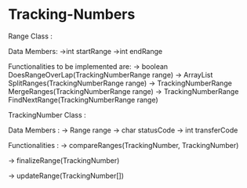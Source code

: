 Tracking-Numbers
================

Range Class :

  Data Members:
  ->int startRange
  ->int endRange

  Functionalities to be implemented are:
  -> boolean DoesRangeOverLap(TrackingNumberRange range)
  -> ArrayList<TrackingNumberRange> SplitRanges(TrackingNumberRange range)
  -> TrackingNumberRange MergeRanges(TrackingNumberRange range)
  -> TrackingNumberRange FindNextRange(TrackingNumberRange range)
  
  
TrackingNumber Class :

  Data Members :
  -> Range range
  -> char statusCode
  -> int transferCode
  
  Functionalities :
  -> compareRanges(TrackingNumber, TrackingNumber)
  
  -> finalizeRange(TrackingNumber)
  
  -> updateRange(TrackingNumber[])
  
  
  

  

